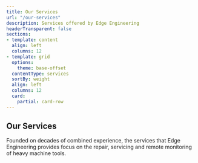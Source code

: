 ```yaml
---
title: Our Services
url: "/our-services"
description: Services offered by Edge Engineering
headerTransparent: false
sections:
- template: content
  align: left
  columns: 12
- template: grid
  options:
    theme: base-offset
  contentType: services
  sortBy: weight
  align: left
  columns: 12
  card:
    partial: card-row
---
```


## Our Services

Founded on decades of combined experience, the services that Edge Engineering provides focus on the repair, servicing and remote monitoring of heavy machine tools.
